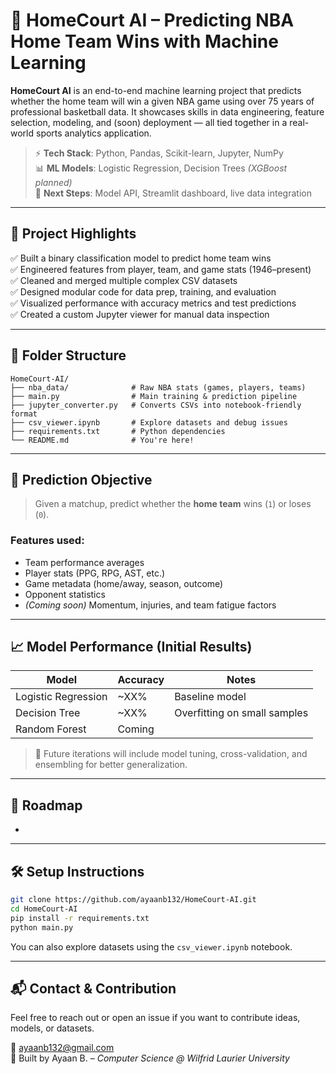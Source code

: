# 🏀 HomeCourt AI – Predicting NBA Home Team Wins with Machine Learning

**HomeCourt AI** is an end-to-end machine learning project that predicts whether the home team will win a given NBA game using over 75 years of professional basketball data. It showcases skills in data engineering, feature selection, modeling, and (soon) deployment — all tied together in a real-world sports analytics application.

> ⚡ **Tech Stack**: Python, Pandas, Scikit-learn, Jupyter, NumPy\
> 📊 **ML Models**: Logistic Regression, Decision Trees *(XGBoost planned)*\
> 🚀 **Next Steps**: Model API, Streamlit dashboard, live data integration

---

## 📌 Project Highlights

✅ Built a binary classification model to predict home team wins\
✅ Engineered features from player, team, and game stats (1946–present)\
✅ Cleaned and merged multiple complex CSV datasets\
✅ Designed modular code for data prep, training, and evaluation\
✅ Visualized performance with accuracy metrics and test predictions\
✅ Created a custom Jupyter viewer for manual data inspection

---

## 📁 Folder Structure

```
HomeCourt-AI/
├── nba_data/              # Raw NBA stats (games, players, teams)
├── main.py                # Main training & prediction pipeline
├── jupyter_converter.py   # Converts CSVs into notebook-friendly format
├── csv_viewer.ipynb       # Explore datasets and debug issues
├── requirements.txt       # Python dependencies
└── README.md              # You're here!
```

---

## 🔮 Prediction Objective

> Given a matchup, predict whether the **home team** wins (`1`) or loses (`0`).

### Features used:

- Team performance averages
- Player stats (PPG, RPG, AST, etc.)
- Game metadata (home/away, season, outcome)
- Opponent statistics
- *(Coming soon)* Momentum, injuries, and team fatigue factors

---

## 📈 Model Performance (Initial Results)

| Model               | Accuracy | Notes                        |
| ------------------- | -------- | ---------------------------- |
| Logistic Regression | \~XX%    | Baseline model               |
| Decision Tree       | \~XX%    | Overfitting on small samples |
| Random Forest       | Coming   |                              |

> 🔧 Future iterations will include model tuning, cross-validation, and ensembling for better generalization.

---

## 🧠 Roadmap

-

---

## 🛠 Setup Instructions

```bash
git clone https://github.com/ayaanb132/HomeCourt-AI.git
cd HomeCourt-AI
pip install -r requirements.txt
python main.py
```

You can also explore datasets using the `csv_viewer.ipynb` notebook.

---

## 📬 Contact & Contribution

Feel free to reach out or open an issue if you want to contribute ideas, models, or datasets.

📧 [ayaanb132@gmail.com](mailto\:ayaanb132@gmail.com)\
📍 Built by Ayaan B. – *Computer Science @ Wilfrid Laurier University*


